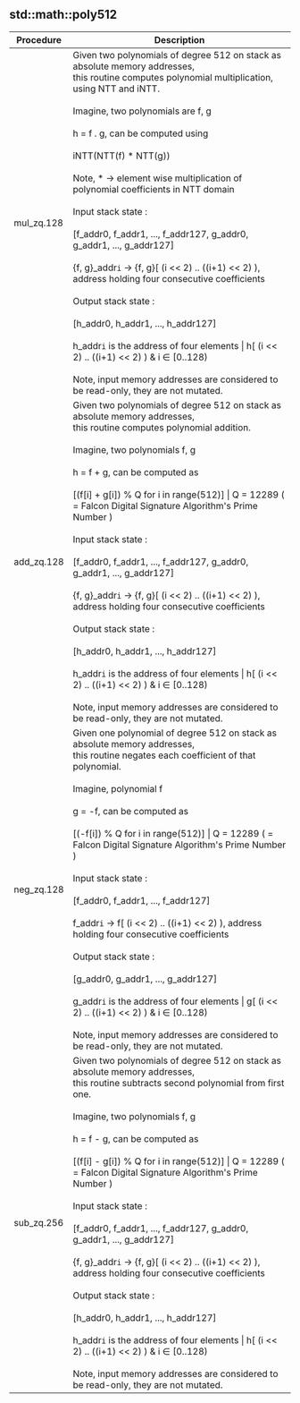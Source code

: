 
## std::math::poly512
| Procedure | Description |
| ----------- | ------------- |
| mul_zq.128 |  Given two polynomials of degree 512 on stack as absolute memory addresses,<br /> this routine computes polynomial multiplication, using NTT and iNTT.<br /><br /> Imagine, two polynomials are f, g<br /><br /> h = f . g, can be computed using<br /><br /> iNTT(NTT(f) * NTT(g))<br /><br /> Note, * -> element wise multiplication of polynomial coefficients in NTT domain<br /><br /> Input stack state :<br /><br /> [f_addr0, f_addr1, ..., f_addr127, g_addr0, g_addr1, ..., g_addr127]<br /><br /> {f, g}_addr`i` -> {f, g}[ (i << 2) .. ((i+1) << 2) ), address holding four consecutive coefficients<br /><br /> Output stack state :<br /><br /> [h_addr0, h_addr1, ..., h_addr127]<br /><br /> h_addr`i` is the address of four elements \| h[ (i << 2) .. ((i+1) << 2) ) & i ∈ [0..128)<br /><br /> Note, input memory addresses are considered to be read-only, they are not mutated. |
| add_zq.128 |  Given two polynomials of degree 512 on stack as absolute memory addresses,<br /> this routine computes polynomial addition.<br /><br /> Imagine, two polynomials f, g<br /><br /> h = f + g, can be computed as<br /><br /> [(f[i] + g[i]) % Q for i in range(512)] \| Q = 12289 ( = Falcon Digital Signature Algorithm's Prime Number )<br /><br /> Input stack state :<br /><br /> [f_addr0, f_addr1, ..., f_addr127, g_addr0, g_addr1, ..., g_addr127]<br /><br /> {f, g}_addr`i` -> {f, g}[ (i << 2) .. ((i+1) << 2) ), address holding four consecutive coefficients<br /><br /> Output stack state :<br /><br /> [h_addr0, h_addr1, ..., h_addr127]<br /><br /> h_addr`i` is the address of four elements \| h[ (i << 2) .. ((i+1) << 2) ) & i ∈ [0..128)<br /><br /> Note, input memory addresses are considered to be read-only, they are not mutated. |
| neg_zq.128 |  Given one polynomial of degree 512 on stack as absolute memory addresses,<br /> this routine negates each coefficient of that polynomial.<br /><br /> Imagine, polynomial f<br /><br /> g = -f, can be computed as<br /><br /> [(-f[i]) % Q for i in range(512)] \| Q = 12289 ( = Falcon Digital Signature Algorithm's Prime Number )<br /><br /> Input stack state :<br /><br /> [f_addr0, f_addr1, ..., f_addr127]<br /><br /> f_addr`i` -> f[ (i << 2) .. ((i+1) << 2) ), address holding four consecutive coefficients<br /><br /> Output stack state :<br /><br /> [g_addr0, g_addr1, ..., g_addr127]<br /><br /> g_addr`i` is the address of four elements \| g[ (i << 2) .. ((i+1) << 2) ) & i ∈ [0..128)<br /><br /> Note, input memory addresses are considered to be read-only, they are not mutated. |
| sub_zq.256 |  Given two polynomials of degree 512 on stack as absolute memory addresses,<br /> this routine subtracts second polynomial from first one.<br /><br /> Imagine, two polynomials f, g<br /><br /> h = f - g, can be computed as<br /><br /> [(f[i] - g[i]) % Q for i in range(512)] \| Q = 12289 ( = Falcon Digital Signature Algorithm's Prime Number )<br /><br /> Input stack state :<br /><br /> [f_addr0, f_addr1, ..., f_addr127, g_addr0, g_addr1, ..., g_addr127]<br /><br /> {f, g}_addr`i` -> {f, g}[ (i << 2) .. ((i+1) << 2) ), address holding four consecutive coefficients<br /><br /> Output stack state :<br /><br /> [h_addr0, h_addr1, ..., h_addr127]<br /><br /> h_addr`i` is the address of four elements \| h[ (i << 2) .. ((i+1) << 2) ) & i ∈ [0..128)<br /><br /> Note, input memory addresses are considered to be read-only, they are not mutated. |
